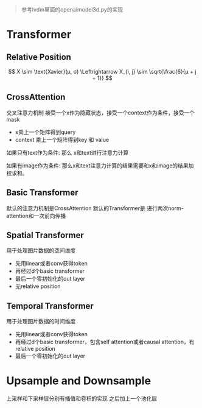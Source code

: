 > 参考lvdm里面的openaimodel3d.py的实现


# Transformer

## Relative Position 

$$ X \sim \text{Xavier}(μ, σ) \Leftrightarrow X_{i, j} \sim \sqrt{\frac{6}{μ + j + 1}} $$

## CrossAttention
交叉注意力机制
接受一个x作为隐藏状态，接受一个context作为条件，接受一个mask

- x乘上一个矩阵得到query 
- context 乘上一个矩阵得到key 和 value 

如果只有text作为条件:
那么 x和text进行注意力计算

如果有image作为条件:
那么x和text注意力计算的结果需要和x和image的结果加权求和。 

## Basic Transformer
默认的注意力机制是CrossAttention
默认的Transformer是
进行两次norm-attention和一次前向传播

## Spatial Transformer

用于处理图片数据的空间维度
- 先用linear或者conv获得token
- 再经过d个basic transformer
- 最后一个零初始化的out layer 
- 无relative position

## Temporal Transformer

用于处理图片数据的时间维度
- 先用linear或者conv获得token
- 再经过d个basic transformer，包含self attention或者causal attention，有relative position
- 最后一个零初始化的out layer 


# Upsample and Downsample 

上采样和下采样层分别有插值和卷积的实现
之后加上一个池化层

